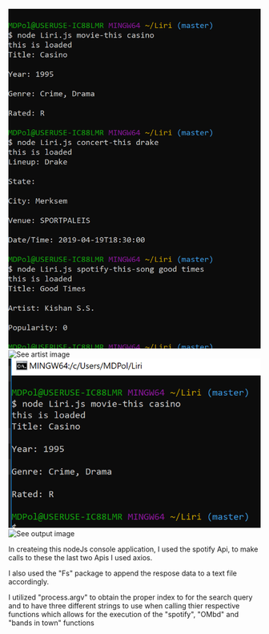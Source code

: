 ![See spotify image](images/spotify-query.png)
![See artist image](images/artists-query.png)
![See movie image](images/movie-query.png)
![See output image](images/text-output.png)

In createing this nodeJs console application, I used the spotify Api, to make calls to  these the last two Apis I used axios. 

I also used the "Fs" package to append the respose data to a text file accordingly.

I utilized "process.argv" to obtain the proper index to for the search query and to have three different strings to use when calling thier respective functions which allows for the execution of the "spotify", "OMbd" and "bands in town" functions
